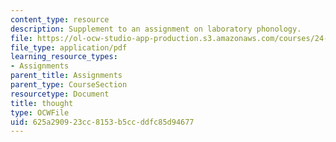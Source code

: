 ```yaml
---
content_type: resource
description: Supplement to an assignment on laboratory phonology.
file: https://ol-ocw-studio-app-production.s3.amazonaws.com/courses/24-910-topics-in-linguistic-theory-laboratory-phonology-spring-2007/625a290923cc8153b5ccddfc85d94677_thought.pdf
file_type: application/pdf
learning_resource_types:
- Assignments
parent_title: Assignments
parent_type: CourseSection
resourcetype: Document
title: thought
type: OCWFile
uid: 625a2909-23cc-8153-b5cc-ddfc85d94677
---
```

